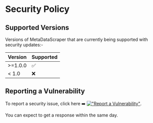 # Security Policy

## Supported Versions

Versions of MetaDataScraper that are
currently being supported with security updates:-

| Version |Supported|
| ------- | --------|
| >=1.0.0 |    ✅   |
| < 1.0   |    :x:  |

## Reporting a Vulnerability

To report a security issue, click here ➡️ 
[!["Report a Vulnerability"](https://img.shields.io/badge/Report%20a%20Vulnerability-github?style=plastic&logo=github&logoColor=white&color=black)](https://github.com/ishan-surana/MetaDataScraper/security/advisories/new).

You can expect to get a response within the same day.
